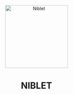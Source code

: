 <div align ="center">
  <img src="https://i.imgur.com/NKoRU8W.png" width="200" alt="Niblet" />
  <h1>NIBLET</h1>
</div>